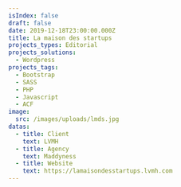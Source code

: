 ```yaml
---
isIndex: false
draft: false
date: 2019-12-18T23:00:00.000Z
title: La maison des startups
projects_types: Editorial
projects_solutions:
  - Wordpress
projects_tags:
  - Bootstrap
  - SASS
  - PHP
  - Javascript
  - ACF
image:
  src: /images/uploads/lmds.jpg
datas:
  - title: Client
    text: LVMH
  - title: Agency
    text: Maddyness
  - title: Website
    text: https://lamaisondesstartups.lvmh.com
---
```


